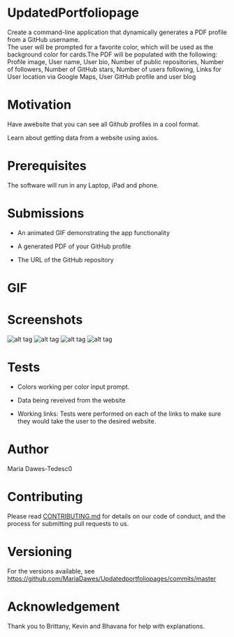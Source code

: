 # UpdatedPortfoliopage
Create a command-line application that dynamically generates a PDF profile from a GitHub username.  
The user will be prompted for a favorite color, which will be used as the background color for cards.The PDF will be populated with the following: Profile image, User name, User bio, Number of public repositories, Number of followers, Number of GitHub stars, Number of users following, Links for User location via Google Maps, User GitHub profile and user blog

# Motivation

Have awebsite that you can see all Github profiles in a cool format. 

Learn about getting data from a website using axios.

# Prerequisites
The software will run in any Laptop, iPad and phone.

# Submissions

* An animated GIF demonstrating the app functionality

* A generated PDF of your GitHub profile

* The URL of the GitHub repository

# GIF

# Screenshots

![alt tag](https://mariadawes.github.io/Updatedportfoliopage/red.png)
![alt tag](https://mariadawes.github.io/Updatedportfoliopage/blue.png)
![alt tag](https://mariadawes.github.io/Updatedportfoliopage/pink.png)
![alt tag](https://mariadawes.github.io/Updatedportfoliopage/green.png)

# Tests 

* Colors working per color input prompt.

* Data being reveived from the website 

* Working links: Tests were performed on each of the links to make sure they would take the user to the desired website.    

# Author
Maria Dawes-Tedesc0
# Contributing
Please read [CONTRIBUTING.md](https://gist.github.com/PurpleBooth/b24679402957c63ec426) for details on our code of conduct, and the process for submitting pull requests to us.

# Versioning
For the versions available, see https://github.com/MariaDawes/Updatedportfoliopages/commits/master

# Acknowledgement
Thank you to Brittany, Kevin and Bhavana for help with explanations.
